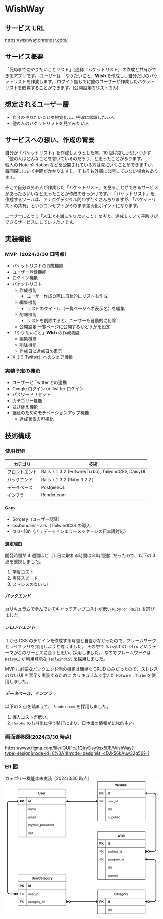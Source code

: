 # WishWay

## サービス URL

https://wishway.onrender.com/

## サービス概要

「死ぬまでにやりたいことリスト」（通称：バケットリスト）の作成と共有ができるアプリです。
ユーザーは「やりたいこと」**Wish** を作成し、自分だけのバケットリストを作成します。
ログイン無しでに他のユーザーが作成したバケットリストを閲覧することができます。(公開設定のリストのみ)

## 想定されるユーザー層

- 自分のやりたいことを視覚化し、明確に認識したい人
- 他の人のバケットリストを見てみたい人

## サービスへの想い、作成の背景

自分が「バケットリスト」を作成しようとした際、10 個程度しか思いつかず「他の人はどんなことを書いているのだろう」と思ったことがあります。<br>個人の Note や Notion などを公開されている方は見にいくことができますが、毎回探しにいく手間がかかりますし、そもそも外部に公開していない場合もあります。

そこで自分以外の人が作成した「バケットリスト」を見ることができるサービスがあったらいいなと思ったことが作成のきっかけです。
「バケットリスト」を作成するツールは、アナログデジタル問わずたくさんありますが、「バケットリストの共有」というコンセプトがそのまま差別化ポイントになります。

ユーザーにとって「人生で本当にやりたいこと」を考え、達成していく手助けができるサービスにしていきたいです。

## 実装機能

### MVP（2024/3/30 日時点）

- バケットリストの閲覧機能
- ユーザー登録機能
- ログイン機能
- バケットリスト
  - 作成機能
    - ユーザー作成の際に自動的にリストも作成
  - 編集機能
    - リストのタイトル（一覧ページへの表示名）を編集
  - 削除機能
    - リストを削除すると、ユーザーも自動的に削除
  - 公開設定
    一覧ページに公開するかどうかを設定
- 「やりたいこと」**Wish** の作成機能
  - 編集機能
  - 削除機能
  - 作成日と達成日の表示
- X（旧 Twitter）へのシェア機能

### 実装予定の機能

- ユーザーと Twitter との連携
- Google ログイン or Twitter ログイン
- パスワードリセット
- カテゴリー機能
- 並び替え機能
- 継続のためのモチベーションアップ機能
  - 達成状況の可視化

## 技術構成

### 使用技術

| カテゴリ       | 技術                                                |
| -------------- | --------------------------------------------------- |
| フロントエンド | Rails 7.1.3.2 (Hotwire/Turbo), TailwindCSS, DaisyUI |
| バックエンド   | Rails 7.1.3.2 (Ruby 3.2.2 )                         |
| データベース   | PostgreSQL                                          |
| インフラ       | Render.com                                          |

#### Gem

- Sorcery（ユーザー認証）
- cssbundling-rails（TailwindCSS の導入）
- rails-i18n（バリデーションエラーメッセージの日本語対応）

#### 選定理由

開発時間が 4 週間ほど（１日に取れる時間は 3 時間強）だったので、以下の 3 点を重視しました。

1. 学習コスト
2. 実装スピード
3. ストレスのない UI

##### バックエンド

カリキュラムで学んでいてキャッチアップコストが低い `Ruby on Rails` を選びました。

##### フロントエンド

１から CSS のデザインを作成する時間と自信がなかったので、フレームワークとライブラリを採用しようと考えました。
その中で `DaisyUI` の `retro` というテーマがこのサービスに合うと思い、採用しました。
なのでフレームワークは `DaisyUI` が利用可能な `TailwindCSS` を採用しました。

MVP に必要なバックエンド側の機能は簡単な CRUD のみだったので、ストレスのない UI を素早く実装するために カリキュラムで学んだ `Hotwire` , `Turbo` を使用しました。

##### データベース、インフラ

以下の 2 点を踏まえて、 `Render.com` を採用しました。

1. 導入コストが低い。
2. `Heroku` の有料化に伴う移行により、日本語の情報が比較的多い。

### 画面遷移図(2024/3/30 時点)

https://www.figma.com/file/IQUIPcJ1QIrySjsy9sx5DF/WishWay?type=design&node-id=0%3A1&mode=design&t=cDVk56kAuw32g569-1

### ER 図

カテゴリー機能は未実装（2024/3/30 時点）
![ER](/ER.drawio.svg)
